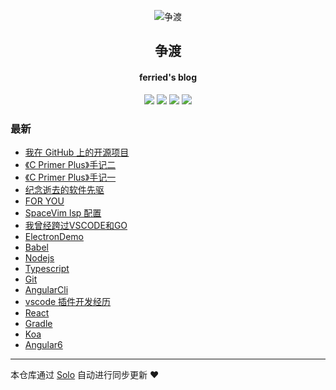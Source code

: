 <p align="center"><img alt="争渡" src="https://s2.ax1x.com/2019/08/19/mlrm34.th.png"></p><h2 align="center">
争渡
</h2>

<h4 align="center">ferried's blog</h4>
<p align="center"><a title="争渡" target="_blank" href="https://github.com/ferried/solo-blog"><img src="https://img.shields.io/github/last-commit/ferried/solo-blog.svg?style=flat-square&color=FF9900"></a>
<a title="GitHub repo size in bytes" target="_blank" href="https://github.com/ferried/solo-blog"><img src="https://img.shields.io/github/repo-size/ferried/solo-blog.svg?style=flat-square"></a>
<a title="Solo Version" target="_blank" href="https://github.com/88250/solo/releases"><img src="https://img.shields.io/badge/solo-3.6.7-f1e05a.svg?style=flat-square&color=blueviolet"></a>
<a title="Hits" target="_blank" href="https://github.com/88250/hits"><img src="https://hits.b3log.org/ferried/solo-blog.svg"></a></p>

### 最新

* [我在 GitHub 上的开源项目](https://blog.eiyouhe.com/my-github-repos)
* [《C Primer Plus》手记二](https://blog.eiyouhe.com/articles/2019/11/25/1574669159322.html)
* [《C Primer Plus》手记一](https://blog.eiyouhe.com/articles/2019/11/17/1573958676119.html)
* [纪念逝去的软件先驱](https://blog.eiyouhe.com/articles/2019/11/14/1573700326199.html)
* [FOR YOU](https://blog.eiyouhe.com/articles/2019/10/29/1572350923307.html)
* [SpaceVim lsp 配置](https://blog.eiyouhe.com/articles/2019/10/28/1572273457212.html)
* [我曾经跨过VSCODE和GO](https://blog.eiyouhe.com/articles/2019/09/11/1568183310422.html)
* [ElectronDemo](https://blog.eiyouhe.com/articles/2019/08/19/1566178789711.html)
* [Babel](https://blog.eiyouhe.com/articles/2019/08/19/1566178740285.html)
* [Nodejs](https://blog.eiyouhe.com/articles/2019/08/19/1566178571707.html)
* [Typescript](https://blog.eiyouhe.com/articles/2019/08/19/1566178523818.html)
* [Git](https://blog.eiyouhe.com/articles/2019/08/19/1566178402477.html)
* [AngularCli](https://blog.eiyouhe.com/articles/2019/08/19/1566177948951.html)
* [vscode 插件开发经历](https://blog.eiyouhe.com/articles/2019/08/19/1566177776340.html)
* [React](https://blog.eiyouhe.com/articles/2019/08/19/1566177016645.html)
* [Gradle](https://blog.eiyouhe.com/articles/2019/08/19/1566176857184.html)
* [Koa](https://blog.eiyouhe.com/articles/2019/08/19/1566176781560.html)
* [Angular6](https://blog.eiyouhe.com/articles/2019/08/19/1566176660956.html)



---

本仓库通过 [Solo](https://github.com/88250/solo) 自动进行同步更新 ❤️ 